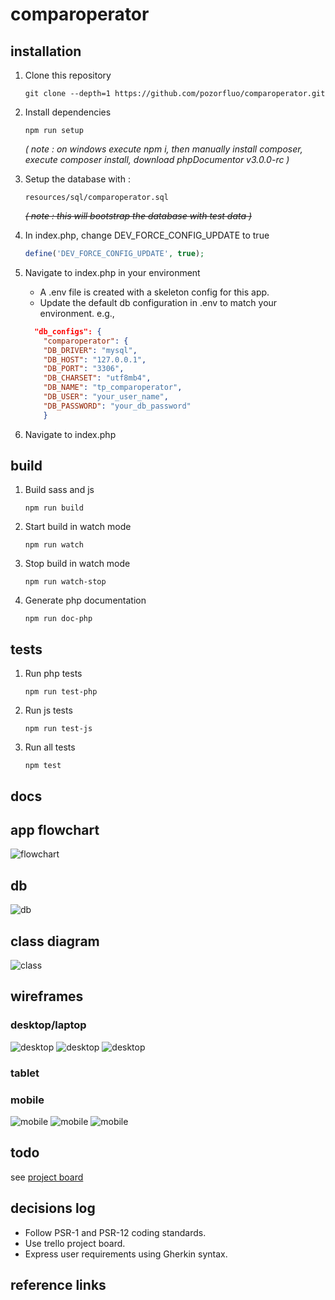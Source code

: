 # comparoperator

## installation

1. Clone this repository

    ```shell
    git clone --depth=1 https://github.com/pozorfluo/comparoperator.git
    ```

1. Install dependencies

    ```shell
    npm run setup
    ```

    _( note : on windows execute npm i, then manually install composer, execute
    composer install, download phpDocumentor v3.0.0-rc )_
1. Setup the database with :

    ```
    resources/sql/comparoperator.sql
    ```

    ~~_( note : this will bootstrap the database with test data )_~~

1. In index.php, change DEV_FORCE_CONFIG_UPDATE to true
    ```php
    define('DEV_FORCE_CONFIG_UPDATE', true);
    ```
1. Navigate to index.php in your environment
    - A .env file is created with a skeleton config for this app.
    - Update the default db configuration in .env to match your environment.
      e.g.,
    ```json
      "db_configs": {
        "comparoperator": {
        "DB_DRIVER": "mysql",
        "DB_HOST": "127.0.0.1",
        "DB_PORT": "3306",
        "DB_CHARSET": "utf8mb4",
        "DB_NAME": "tp_comparoperator",
        "DB_USER": "your_user_name",
        "DB_PASSWORD": "your_db_password"
        }
    ```
1. Navigate to index.php

## build

1. Build sass and js

    ```shell
    npm run build
    ```

1. Start build in watch mode

    ```shell
    npm run watch
    ```

1. Stop build in watch mode

    ```shell
    npm run watch-stop
    ```

1. Generate php documentation

    ```shell
    npm run doc-php
    ```

## tests
1. Run php tests

    ```shell
    npm run test-php
    ```

1. Run js tests

    ```shell
    npm run test-js
    ```

1. Run all tests

    ```shell
    npm test
    ```

## docs

## app flowchart
![flowchart](resources/images/flowchart.svg)

## db
![db](resources/images/tp-comparoperator-db.png)

## class diagram
![class](docs/graphs/classes.svg)

## wireframes

### desktop/laptop

![desktop](resources/images/wireframe-desktop-homepage.png)
![desktop](resources/images/wireframe-desktop-to-list.png)
![desktop](resources/images/wireframe-desktop-to-modal.png)

### tablet
### mobile

![mobile](resources/images/wireframe-mobile-homepage.png)
![mobile](resources/images/wireframe-mobile-to-list.png)
![mobile](resources/images/wireframe-mobile-to-modal.png)

## todo
see [project board](https://trello.com/b/zBuG36CV/comparoperator)

## decisions log

-   Follow PSR-1 and PSR-12 coding standards.
-   Use trello project board.
-   Express user requirements using Gherkin syntax.

## reference links
